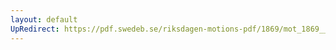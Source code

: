 ```yaml
---
layout: default
UpRedirect: https://pdf.swedeb.se/riksdagen-motions-pdf/1869/mot_1869__ak__00257/mot_1869__ak__00257_006.pdf
---
```


